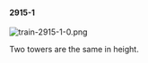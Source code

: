 #### 2915-1
![train-2915-1-0.png](https://github.com/lil-lab/nlvr/raw/master/nlvr/train/images/7/train-2915-1-0.png "train-2915-1-0.png")

Two towers are the same in height.